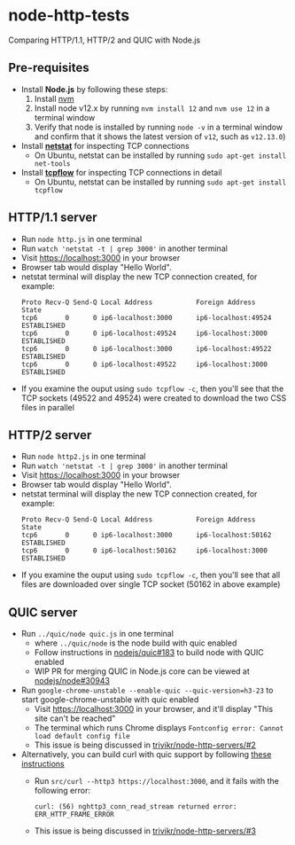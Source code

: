 # node-http-tests
Comparing HTTP/1.1, HTTP/2 and QUIC with Node.js

## Pre-requisites

- Install **Node.js** by following these steps:
  1. Install [nvm](https://github.com/nvm-sh/nvm#installation-and-update)
  1. Install node v12.x by running `nvm install 12` and `nvm use 12` in a terminal window
  1. Verify that node is installed by running `node -v` in a terminal window and confirm that it shows the latest version of `v12`, such as `v12.13.0`)
- Install [**netstat**](https://en.wikipedia.org/wiki/Netstat) for inspecting TCP connections
  - On Ubuntu, netstat can be installed by running `sudo apt-get install net-tools`
- Install [**tcpflow**](https://github.com/simsong/tcpflow) for inspecting TCP connections in detail
  - On Ubuntu, netstat can be installed by running `sudo apt-get install tcpflow`

## HTTP/1.1 server

* Run `node http.js` in one terminal
* Run `watch 'netstat -t | grep 3000'` in another terminal
* Visit [https://localhost:3000](https://localhost:3000) in your browser
* Browser tab would display "Hello World".
* netstat terminal will display the new TCP connection created, for example:
  ```console
  Proto Recv-Q Send-Q Local Address           Foreign Address         State      
  tcp6       0      0 ip6-localhost:3000      ip6-localhost:49524     ESTABLISHED
  tcp6       0      0 ip6-localhost:49524     ip6-localhost:3000      ESTABLISHED
  tcp6       0      0 ip6-localhost:3000      ip6-localhost:49522     ESTABLISHED
  tcp6       0      0 ip6-localhost:49522     ip6-localhost:3000      ESTABLISHED
  ```
* If you examine the ouput using `sudo tcpflow -c`, then you'll see that the TCP sockets (49522 and 49524) were created to download the two CSS files in parallel

## HTTP/2 server

* Run `node http2.js` in one terminal
* Run `watch 'netstat -t | grep 3000'` in another terminal
* Visit [https://localhost:3000](https://localhost:3000) in your browser
* Browser tab would display "Hello World".
* netstat terminal will display the new TCP connection created, for example:
  ```console
  Proto Recv-Q Send-Q Local Address           Foreign Address         State      
  tcp6       0      0 ip6-localhost:3000      ip6-localhost:50162     ESTABLISHED
  tcp6       0      0 ip6-localhost:50162     ip6-localhost:3000      ESTABLISHED
  ```
* If you examine the ouput using `sudo tcpflow -c`, then you'll see that all files are downloaded over single TCP socket (50162 in above example)

## QUIC server

* Run `../quic/node quic.js` in one terminal
  * where `../quic/node` is the node build with quic enabled
  * Follow instructions in [nodejs/quic#183](https://github.com/nodejs/quic/issues/183) to build node with QUIC enabled
  * WIP PR for merging QUIC in Node.js core can be viewed at [nodejs/node#30943](https://github.com/nodejs/node/pull/30943)
* Run `google-chrome-unstable --enable-quic --quic-version=h3-23` to start google-chrome-unstable with quic enabled
  * Visit [https://localhost:3000](https://localhost:3000) in your browser, and it'll display "This site can't be reached"
  * The terminal which runs Chrome displays `Fontconfig error: Cannot load default config file`
  * This issue is being discussed in [trivikr/node-http-servers/#2](https://github.com/trivikr/node-http-servers/issues/2)
* Alternatively, you can build curl with quic support by following [these instructions](https://github.com/curl/curl/blob/master/docs/HTTP3.md)
  * Run `src/curl --http3 https://localhost:3000`, and it fails with the following error:

    ```console
    curl: (56) nghttp3_conn_read_stream returned error: ERR_HTTP_FRAME_ERROR
    ```

  * This issue is being discussed in [trivikr/node-http-servers/#3](https://github.com/trivikr/node-http-servers/issues/3)
